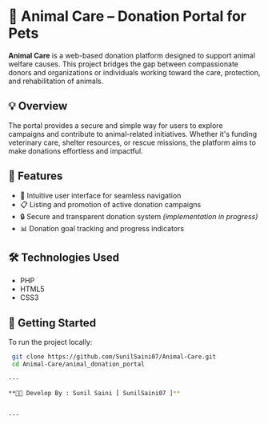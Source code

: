 # 🐾 Animal Care – Donation Portal for Pets

**Animal Care** is a web-based donation platform designed to support animal welfare causes. This project bridges the gap between compassionate donors and organizations or individuals working toward the care, protection, and rehabilitation of animals.

## 💡 Overview
The portal provides a secure and simple way for users to explore campaigns and contribute to animal-related initiatives. Whether it's funding veterinary care, shelter resources, or rescue missions, the platform aims to make donations effortless and impactful.

## 🌟 Features
- 🧭 Intuitive user interface for seamless navigation
- 📋 Listing and promotion of active donation campaigns
- 🔒 Secure and transparent donation system *(implementation in progress)*
- 📊 Donation goal tracking and progress indicators

## 🛠️ Technologies Used
- PHP
- HTML5
- CSS3

## 🚀 Getting Started

To run the project locally:

 ```bash
  git clone https://github.com/SunilSaini07/Animal-Care.git
  cd Animal-Care/animal_donation_portal

---

**🧑‍💼 Develop By : Sunil Saini [ SunilSaini07 ]**


---


